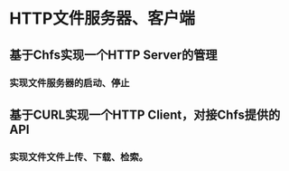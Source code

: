 # HTTP文件服务器、客户端
## 基于Chfs实现一个HTTP Server的管理
### 实现文件服务器的启动、停止
## 基于CURL实现一个HTTP Client，对接Chfs提供的API
###  实现文件文件上传、下载、检索。
